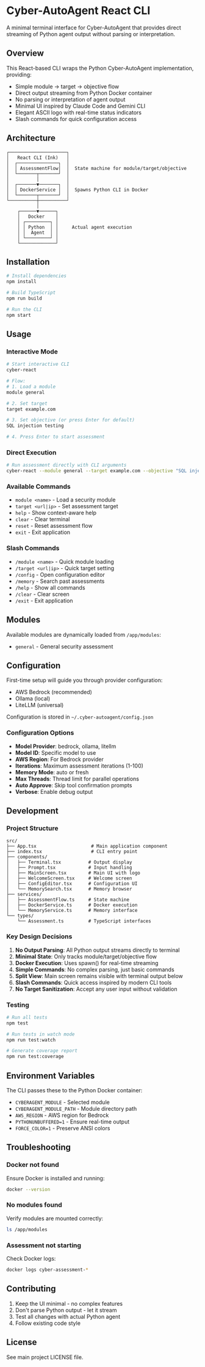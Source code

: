 # Cyber-AutoAgent React CLI

A minimal terminal interface for Cyber-AutoAgent that provides direct streaming of Python agent output without parsing or interpretation.

## Overview

This React-based CLI wraps the Python Cyber-AutoAgent implementation, providing:
- Simple module → target → objective flow
- Direct output streaming from Python Docker container
- No parsing or interpretation of agent output
- Minimal UI inspired by Claude Code and Gemini CLI
- Elegant ASCII logo with real-time status indicators
- Slash commands for quick configuration access

## Architecture

```
┌─────────────────────┐
│   React CLI (Ink)   │
│  ┌───────────────┐  │
│  │ AssessmentFlow│  │  State machine for module/target/objective
│  └───────┬───────┘  │
│          │          │
│  ┌───────▼───────┐  │
│  │ DockerService │  │  Spawns Python CLI in Docker
│  └───────┬───────┘  │
└──────────┼──────────┘
           │
    ┌──────▼──────┐
    │   Docker    │
    │ ┌─────────┐ │
    │ │ Python  │ │     Actual agent execution
    │ │  Agent  │ │
    │ └─────────┘ │
    └─────────────┘
```

## Installation

```bash
# Install dependencies
npm install

# Build TypeScript
npm run build

# Run the CLI
npm start
```

## Usage

### Interactive Mode

```bash
# Start interactive CLI
cyber-react

# Flow:
# 1. Load a module
module general

# 2. Set target
target example.com

# 3. Set objective (or press Enter for default)
SQL injection testing

# 4. Press Enter to start assessment
```

### Direct Execution

```bash
# Run assessment directly with CLI arguments
cyber-react --module general --target example.com --objective "SQL injection testing"
```

### Available Commands

- `module <name>` - Load a security module
- `target <url|ip>` - Set assessment target
- `help` - Show context-aware help
- `clear` - Clear terminal
- `reset` - Reset assessment flow
- `exit` - Exit application

### Slash Commands

- `/module <name>` - Quick module loading
- `/target <url|ip>` - Quick target setting
- `/config` - Open configuration editor
- `/memory` - Search past assessments
- `/help` - Show all commands
- `/clear` - Clear screen
- `/exit` - Exit application

## Modules

Available modules are dynamically loaded from `/app/modules`:
- `general` - General security assessment

## Configuration

First-time setup will guide you through provider configuration:
- AWS Bedrock (recommended)
- Ollama (local)
- LiteLLM (universal)

Configuration is stored in `~/.cyber-autoagent/config.json`

### Configuration Options

- **Model Provider**: bedrock, ollama, litellm
- **Model ID**: Specific model to use
- **AWS Region**: For Bedrock provider
- **Iterations**: Maximum assessment iterations (1-100)
- **Memory Mode**: auto or fresh
- **Max Threads**: Thread limit for parallel operations
- **Auto Approve**: Skip tool confirmation prompts
- **Verbose**: Enable debug output

## Development

### Project Structure

```
src/
├── App.tsx                    # Main application component
├── index.tsx                  # CLI entry point
├── components/
│   ├── Terminal.tsx          # Output display
│   ├── Prompt.tsx            # Input handling
│   ├── MainScreen.tsx        # Main UI with logo
│   ├── WelcomeScreen.tsx     # Welcome screen
│   ├── ConfigEditor.tsx      # Configuration UI
│   └── MemorySearch.tsx      # Memory browser
├── services/
│   ├── AssessmentFlow.ts     # State machine
│   ├── DockerService.ts      # Docker execution
│   └── MemoryService.ts      # Memory interface
└── types/
    └── Assessment.ts         # TypeScript interfaces
```

### Key Design Decisions

1. **No Output Parsing**: All Python output streams directly to terminal
2. **Minimal State**: Only tracks module/target/objective flow
3. **Docker Execution**: Uses spawn() for real-time streaming
4. **Simple Commands**: No complex parsing, just basic commands
5. **Split View**: Main screen remains visible with terminal output below
6. **Slash Commands**: Quick access inspired by modern CLI tools
7. **No Target Sanitization**: Accept any user input without validation

### Testing

```bash
# Run all tests
npm test

# Run tests in watch mode
npm run test:watch

# Generate coverage report
npm run test:coverage
```

## Environment Variables

The CLI passes these to the Python Docker container:
- `CYBERAGENT_MODULE` - Selected module
- `CYBERAGENT_MODULE_PATH` - Module directory path
- `AWS_REGION` - AWS region for Bedrock
- `PYTHONUNBUFFERED=1` - Ensure real-time output
- `FORCE_COLOR=1` - Preserve ANSI colors

## Troubleshooting

### Docker not found
Ensure Docker is installed and running:
```bash
docker --version
```

### No modules found
Verify modules are mounted correctly:
```bash
ls /app/modules
```

### Assessment not starting
Check Docker logs:
```bash
docker logs cyber-assessment-*
```

## Contributing

1. Keep the UI minimal - no complex features
2. Don't parse Python output - let it stream
3. Test all changes with actual Python agent
4. Follow existing code style

## License

See main project LICENSE file.